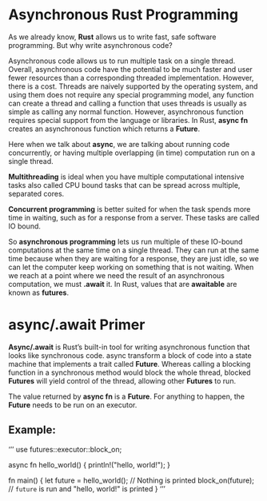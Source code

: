 # Asynchronous Rust Programming

As we already know, **Rust** allows us to write fast, safe software programming. But why write asynchronous code?

Asynchronous code allows us to run multiple task on a single thread. Overall, asynchronous code have the potential to be much faster and user fewer resources than a corresponding threaded implementation. However, there is a cost. Threads are naively supported by the operating system, and using them does not require any special programming model, any function can create a thread and calling a function that uses threads is usually as simple as calling any normal function. However, asynchronous function requires special support from the language or libraries. In Rust,  **async fn** creates an asynchronous function which returns a **Future**.

Here when we talk about **async**, we are talking about running code concurrently, or having multiple overlapping (in time) computation run on a single thread.

**Multithreading** is ideal when you have multiple computational intensive tasks also called CPU bound tasks that can be spread across multiple, separated cores.

**Concurrent programming** is better suited for when the task spends more time in waiting, such as for a response from a server. These tasks are called IO bound. 

So **asynchronous programming** lets us run multiple of these IO-bound computations at the same time on a single thread. They can run at the same time because when they are waiting for a response, they are just idle, so we can let the computer keep working on something that is not waiting. When we reach at a point where we need the result of an asynchronous computation, we must **.await** it. In Rust, values that are **awaitable** are known as **futures**.

# **async/.await Primer**

**Async/.await** is Rust’s built-in tool for writing asynchronous function that looks like synchronous code. async transform a block of code into a state machine that implements a trait called **Future**. Whereas calling a blocking function in a synchronous method would block the whole thread, blocked **Futures** will yield control of the thread, allowing other **Futures** to run.

The value returned by **async fn** is a **Future**. For anything to happen, the **Future** needs to be run on an executor.
## Example:
‘’’
use futures::executor::block_on;

async fn hello_world() {
    println!("hello, world!");
}

fn main() {
    let future = hello_world(); // Nothing is printed
    block_on(future); // `future` is run and "hello, world!" is printed
}
‘’’
